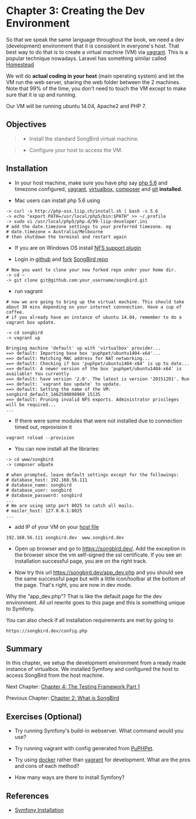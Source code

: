 # Chapter 3: Creating the Dev Environment

So that we speak the same language throughout the book, we need a dev (development) environment that it is consistent in everyone's host. That best way to do that is to create a virtual machine (VM) via [vagrant](https://www.vagrantup.com). This is a popular technique nowadays. Laravel has something similar called [Homestead](https://github.com/laravel/homestead)

We will do **actual coding in your host** (main operating system) and let the VM run the web server, sharing the web folder between the 2 machines. Note that 99% of the time, you don't need to touch the VM except to make sure that it is up and running.

Our VM will be running ubuntu 14.04, Apache2 and PHP 7.

## Objectives

> * Install the standard SongBird virtual machine.

> * Configure your host to access the VM.


## Installation

* In your host machine, make sure you have php say [php 5.6](http://php.net/manual/en/install.php) and timezone configured, [vagrant](https://www.vagrantup.com/downloads.html), [virtualbox](https://www.virtualbox.org/wiki/Downloads), [composer](https://getcomposer.org/doc/00-intro.md) and [git](https://git-scm.com) **installed**.

* Mac users can install php 5.6 using

```
-> curl -s http://php-osx.liip.ch/install.sh | bash -s 5.6
-> echo "export PATH=/usr/local/php5/bin:$PATH" >> ~/.profile
-> sudo vi /usr/local/php5/php.d/99-liip-developer.ini
# add the date.timezone settings to your preferred timezone. eg
# date.timezone = Australia/Melbourne
# then shutdown the terminal and restart again
```

* If you are on Windows OS install [NFS support plugin](https://github.com/GM-Alex/vagrant-winnfsd)

* Login in [github](http://github.com) and [fork](https://help.github.com/articles/fork-a-repo/) [SongBird repo](https://github.com/bernardpeh/songbird)

```
# Now you want to clone your new forked repo under your home dir.
-> cd ~
-> git clone git@github.com:your_username/songbird.git
```

* run vagrant

```
# now we are going to bring up the virtual machine. This should take about 30 mins depending on your internet connnection. Have a cup of coffee.
# if you already have an instance of ubuntu 14.04, remember to do a vagrant box update.

-> cd songbird
-> vagrant up

Bringing machine 'default' up with 'virtualbox' provider...
==> default: Importing base box 'puphpet/ubuntu1404-x64'...
==> default: Matching MAC address for NAT networking...
==> default: Checking if box 'puphpet/ubuntu1404-x64' is up to date...
==> default: A newer version of the box 'puphpet/ubuntu1404-x64' is available! You currently
==> default: have version '2.0'. The latest is version '20151201'. Run
==> default: `vagrant box update` to update.
==> default: Setting the name of the VM: songbird_default_1462590898969_15135
==> default: Pruning invalid NFS exports. Administrator privileges will be required...
...
```

* If there were some modules that were not installed due to connection timed out, reprovision it

```
vagrant reload --provision
```

* You can now install all the libraries:

```
-> cd www/songbird
-> composer udpate

# when prompted, leave default settings except for the followings:
# database_host: 192.168.56.111
# database_name: songbird
# database_user: songbird
# database_password: songbird
...
# We are using smtp port 8025 to catch all mails.
# mailer_host: 127.0.0.1:8025
...
```

* add IP of your VM on your [host file](http://www.rackspace.com/knowledge_center/article/how-do-i-modify-my-hosts-file)

```
192.168.56.111 songbird.dev  www.songbird.dev
```

* Open up browser and go to https://songbird.dev/. Add the exception in the browser since the vm self-signed the ssl certificate. If you see an installation successful page, you are on the right track.

* Now try this url https://songbird.dev/app_dev.php and you should see the same successful page but with a little icon/toolbar at the bottom of the page. That's right, you are now in dev mode.

Why the "app_dev.php"? That is like the default page for the dev environment. All url rewrite goes to this page and this is something unique to Symfony.

You can also check if all installation requirements are met by going to

```
https://songbird.dev/config.php
```

## Summary

In this chapter, we setup the development environment from a ready made instance of virtualbox. We installed Symfony and configured the host to access SongBird from the host machine.

Next Chapter: [Chapter 4: The Testing Framework Part 1](https://github.com/bernardpeh/songbird/tree/chapter_4)

Previous Chapter: [Chapter 2: What is SongBird](https://github.com/bernardpeh/songbird/tree/chapter_2)

## Exercises (Optional)

* Try running Symfony's build-in webserver. What command would you use?

* Try running vagrant with config generated from [PuPHPet](https://puphpet.com/).

* Try using [docker](https://www.docker.com/) rather than [vagrant](https://www.vagrantup.com) for development. What are the pros and cons of each method?

* How many ways are there to install Symfony?

## References

* [Symfony Installation](https://symfony.com/doc/current/book/installation.html)

